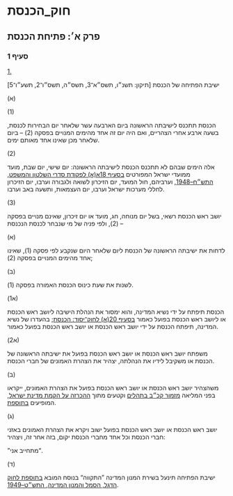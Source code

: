# חוק_הכנסת

## פרק א׳: פתיחת הכנסת

### סעיף 1

[1.](https://he.wikisource.org/wiki/%D7%97%D7%95%D7%A7_%D7%94%D7%9B%D7%A0%D7%A1%D7%AA#%D7%A1%D7%A2%D7%99%D7%A3_1)

ישיבת הפתיחה של הכנסת [תיקון: תשנ״ו, תשס״א־3, תשס״ה, תשס״ו־2, תשע״ו־5]

(א)

(1)

הכנסת תתכנס לישיבתה הראשונה ביום הארבעה עשר שלאחר יום הבחירות לכנסת, בשעה ארבע אחרי הצהריים, ואם היה יום זה אחד מהימים המנויים בפסקה (2) – ביום שלאחר מכן שאינו אחד מאותם ימים.

(2)

אלה הימים שבהם לא תתכנס הכנסת לישיבתה הראשונה: יום שישי, יום שבת, מועד ממועדי ישראל המפורטים [בסעיף 18א(א) לפקודת סדרי השלטון והמשפט, התש״ח–1948](https://he.wikisource.org/wiki/%D7%A4%D7%A7%D7%95%D7%93%D7%AA_%D7%A1%D7%93%D7%A8%D7%99_%D7%94%D7%A9%D7%9C%D7%98%D7%95%D7%9F_%D7%95%D7%94%D7%9E%D7%A9%D7%A4%D7%98#%D7%A1%D7%A2%D7%99%D7%A3_18%D7%90 "פקודת סדרי השלטון והמשפט"), וערביהם, חול המועד, יום הזיכרון לשואה ולגבורה וערבו, יום הזיכרון לחללי מערכות ישראל וערבו, יום העצמאות, ותשעה באב וערבו.

(3)

יושב ראש הכנסת רשאי, בשל יום מנוחה, חג, מועד או יום זיכרון, שאינם מנויים בפסקה (2), ולפי פניה של מי שנבחר לכנסת הנכנסת –

(א)

לדחות את ישיבתה הראשונה של הכנסת ליום שלאחר היום שנקבע לפי פסקה (1), שאינו אחד מהימים המנויים בפסקה (2);

(ב)

לשנות את שעת כינוס הכנסת האמורה בפסקה (1).

(א1)

הכנסת תיפתח על ידי נשיא המדינה, והוא ימסור את הנהלת הישיבה ליושב ראש הכנסת או ליושב ראש הכנסת בפועל כאמור [בסעיף 20(א) לחוק־יסוד: הכנסת](https://he.wikisource.org/wiki/%D7%97%D7%95%D7%A7-%D7%99%D7%A1%D7%95%D7%93:_%D7%94%D7%9B%D7%A0%D7%A1%D7%AA#%D7%A1%D7%A2%D7%99%D7%A3_20 "חוק-יסוד: הכנסת"); בהעדרו של נשיא המדינה, תיפתח הכנסת על ידי יושב ראש הכנסת או יושב ראש הכנסת בפועל כאמור.

(א2)

משפתח יושב ראש הכנסת או יושב ראש הכנסת בפועל את ישיבתה הראשונה של הכנסת או משקיבל לידיו את הנהלתה, יצהיר את הצהרת האמונים של חברי הכנסת.

(ב)

משהצהיר יושב ראש הכנסת או יושב ראש הכנסת בפועל את הצהרת האמונים, ייקראו בפני המליאה [מזמור קכ״ב בתהלים](https://he.wikisource.org/wiki/%D7%AA%D7%94%D7%9C%D7%99%D7%9D_%D7%A7%D7%9B%D7%91/%D7%A0%D7%99%D7%A7%D7%95%D7%93 "תהלים קכב/ניקוד") וקטעים מתוך [ההכרזה על הקמת מדינת ישראל](https://he.wikisource.org/wiki/%D7%9E%D7%92%D7%99%D7%9C%D7%AA_%D7%94%D7%A2%D7%A6%D7%9E%D7%90%D7%95%D7%AA_%D7%A9%D7%9C_%D7%9E%D7%93%D7%99%D7%A0%D7%AA_%D7%99%D7%A9%D7%A8%D7%90%D7%9C "מגילת העצמאות של מדינת ישראל"), המופיעים [בתוספת](https://he.wikisource.org/wiki/%D7%97%D7%95%D7%A7_%D7%94%D7%9B%D7%A0%D7%A1%D7%AA#%D7%AA%D7%95%D7%A1%D7%A4%D7%AA).

(ג)

יושב ראש הכנסת או יושב ראש הכנסת בפועל ישוב ויקרא את הצהרת האמונים באזני חברי הכנסת וכל אחד מחברי הכנסת יקום, בזה אחר זה, ויצהיר:

”מתחייב אני“.

(ד)

ישיבת הפתיחה תינעל בשירת המנון המדינה ”התקווה“ בנוסח המובא [בתוספת לחוק הדגל, הסמל והמנון המדינה, התש״ט–1949](https://he.wikisource.org/wiki/%D7%97%D7%95%D7%A7_%D7%94%D7%93%D7%92%D7%9C,_%D7%94%D7%A1%D7%9E%D7%9C_%D7%95%D7%94%D7%9E%D7%A0%D7%95%D7%9F_%D7%94%D7%9E%D7%93%D7%99%D7%A0%D7%94#%D7%AA%D7%95%D7%A1%D7%A4%D7%AA "חוק הדגל, הסמל והמנון המדינה").